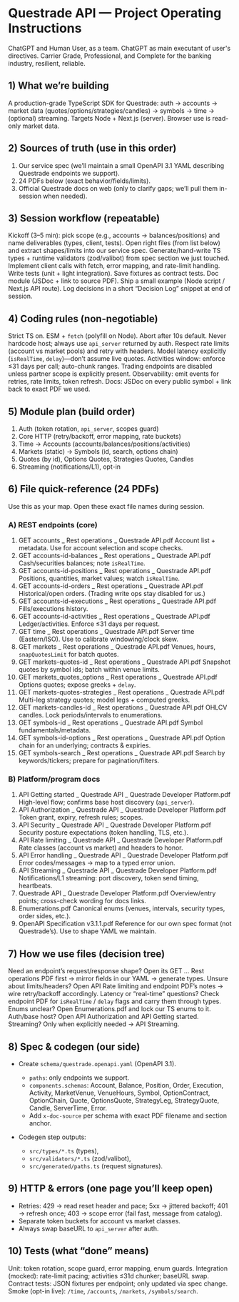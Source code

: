 # Questrade API — Project Operating Instructions

ChatGPT and Human User, as a team.
ChatGPT as main executant of user's directives.
Carrier Grade, Professional, and Complete for the banking industry, resilient, reliable.

## 1) What we’re building

A production-grade TypeScript SDK for Questrade: auth → accounts → market data (quotes/options/strategies/candles) → symbols → time → (optional) streaming. Targets Node + Next.js (server). Browser use is read-only market data.

## 2) Sources of truth (use in this order)

1. Our service spec (we’ll maintain a small OpenAPI 3.1 YAML describing Questrade endpoints we support).
2. 24 PDFs below (exact behavior/fields/limits).
3. Official Questrade docs on web (only to clarify gaps; we’ll pull them in-session when needed).

## 3) Session workflow (repeatable)

Kickoff (3–5 min): pick scope (e.g., accounts → balances/positions) and name deliverables (types, client, tests).
Open right files (from list below) and extract shapes/limits into our service spec.
Generate/hand-write TS types + runtime validators (zod/valibot) from spec section we just touched.
Implement client calls with fetch, error mapping, and rate-limit handling.
Write tests (unit + light integration). Save fixtures as contract tests.
Doc module (JSDoc + link to source PDF).
Ship a small example (Node script / Next.js API route).
Log decisions in a short “Decision Log” snippet at end of session.

## 4) Coding rules (non-negotiable)

Strict TS on. ESM + `fetch` (polyfill on Node). Abort after 10s default.
Never hardcode host; always use `api_server` returned by auth.
Respect rate limits (account vs market pools) and retry with headers.
Model latency explicitly (`isRealTime`, `delay`)—don’t assume live quotes.
Activities window: enforce ≤31 days per call; auto-chunk ranges.
Trading endpoints are disabled unless partner scope is explicitly present.
Observability: emit events for retries, rate limits, token refresh.
Docs: JSDoc on every public symbol + link back to exact PDF we used.

## 5) Module plan (build order)

1. Auth (token rotation, `api_server`, scopes guard)
2. Core HTTP (retry/backoff, error mapping, rate buckets)
3. Time → Accounts (accounts/balances/positions/activities)
4. Markets (static) → Symbols (id, search, options chain)
5. Quotes (by id), Options Quotes, Strategies Quotes, Candles
6. Streaming (notifications/L1), opt-in

## 6) File quick-reference (24 PDFs)

Use this as your map. Open these exact file names during session.

### A) REST endpoints (core)

1. GET accounts \_ Rest operations \_ Questrade API.pdf
   Account list + metadata. Use for account selection and scope checks.
2. GET accounts-id-balances \_ Rest operations \_ Questrade API.pdf
   Cash/securities balances; note `isRealTime`.
3. GET accounts-id-positions \_ Rest operations \_ Questrade API.pdf
   Positions, quantities, market values; watch `isRealTime`.
4. GET accounts-id-orders \_ Rest operations \_ Questrade API.pdf
   Historical/open orders. (Trading write ops stay disabled for us.)
5. GET accounts-id-executions \_ Rest operations \_ Questrade API.pdf
   Fills/executions history.
6. GET accounts-id-activities \_ Rest operations \_ Questrade API.pdf
   Ledger/activities. Enforce ≤31 days per request.
7. GET time \_ Rest operations \_ Questrade API.pdf
   Server time (Eastern/ISO). Use to calibrate windowing/clock skew.
8. GET markets \_ Rest operations \_ Questrade API.pdf
   Venues, hours, `snapQuotesLimit` for batch quotes.
9. GET markets-quotes-id \_ Rest operations \_ Questrade API.pdf
   Snapshot quotes by symbol ids; batch within venue limits.
10. GET markets_quotes_options \_ Rest operations \_ Questrade API.pdf
    Options quotes; expose greeks + `delay`.
11. GET markets-quotes-strategies \_ Rest operations \_ Questrade API.pdf
    Multi-leg strategy quotes; model legs + computed greeks.
12. GET markets-candles-id \_ Rest operations \_ Questrade API.pdf
    OHLCV candles. Lock periods/intervals to enumerations.
13. GET symbols-id \_ Rest operations \_ Questrade API.pdf
    Symbol fundamentals/metadata.
14. GET symbols-id-options \_ Rest operations \_ Questrade API.pdf
    Option chain for an underlying; contracts & expiries.
15. GET symbols-search \_ Rest operations \_ Questrade API.pdf
    Search by keywords/tickers; prepare for pagination/filters.

### B) Platform/program docs

1. API Getting started \_ Questrade API \_ Questrade Developer Platform.pdf
   High-level flow; confirms base host discovery (`api_server`).
2. API Authorization \_ Questrade API \_ Questrade Developer Platform.pdf
   Token grant, expiry, refresh rules; scopes.
3. API Security \_ Questrade API \_ Questrade Developer Platform.pdf
   Security posture expectations (token handling, TLS, etc.).
4. API Rate limiting \_ Questrade API \_ Questrade Developer Platform.pdf
   Rate classes (account vs market) and headers to honor.
5. API Error handling \_ Questrade API \_ Questrade Developer Platform.pdf
   Error codes/messages → map to a typed error union.
6. API Streaming \_ Questrade API \_ Questrade Developer Platform.pdf
   Notifications/L1 streaming: port discovery, token send timing, heartbeats.
7. Questrade API \_ Questrade Developer Platform.pdf
   Overview/entry points; cross-check wording for docs links.
8. Enumerations.pdf
   Canonical enums (venues, intervals, security types, order sides, etc.).
9. OpenAPI Specification v3.1.1.pdf
   Reference for our own spec format (not Questrade’s). Use to shape YAML we maintain.

## 7) How we use files (decision tree)

Need an endpoint’s request/response shape? Open its GET … Rest operations PDF first → mirror fields in our YAML → generate types.
Unsure about limits/headers? Open API Rate limiting and endpoint PDF’s notes → wire retry/backoff accordingly.
Latency or “real-time” questions? Check endpoint PDF for `isRealTime` / `delay` flags and carry them through types.
Enums unclear? Open Enumerations.pdf and lock our TS enums to it.
Auth/base host? Open API Authorization and API Getting started.
Streaming? Only when explicitly needed → API Streaming.

## 8) Spec & codegen (our side)

- Create `schema/questrade.openapi.yaml` (OpenAPI 3.1).

  - `paths`: only endpoints we support.
  - `components.schemas`: Account, Balance, Position, Order, Execution, Activity, MarketVenue, VenueHours, Symbol, OptionContract, OptionChain, Quote, OptionsQuote, StrategyLeg, StrategyQuote, Candle, ServerTime, Error.
  - Add `x-doc-source` per schema with exact PDF filename and section anchor.

- Codegen step outputs:

  - `src/types/*.ts` (types),
  - `src/validators/*.ts` (zod/valibot),
  - `src/generated/paths.ts` (request signatures).

## 9) HTTP & errors (one page you’ll keep open)

- Retries: 429 → read reset header and pace; 5xx → jittered backoff; 401 → refresh once; 403 → scope error (fail fast, message from catalog).
- Separate token buckets for account vs market classes.
- Always swap baseURL to `api_server` after auth.

## 10) Tests (what “done” means)

Unit: token rotation, scope guard, error mapping, enum guards.
Integration (mocked): rate-limit pacing; activities ≤31d chunker; baseURL swap.
Contract tests: JSON fixtures per endpoint; only updated via spec change.
Smoke (opt-in live): `/time`, `/accounts`, `/markets`, `/symbols/search`.
